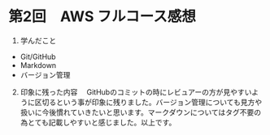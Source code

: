 # 第2回　AWS フルコース感想
1. 学んだこと
- Git/GitHub
- Markdown
- バージョン管理
2. 印象に残った内容
　GitHubのコミットの時にレビュアーの方が見やすいように区切るという事が印象に残りました。バージョン管理についても見方や扱いに今後慣れていきたいと思います。マークダウンについてはタグ不要の為とても記載しやすいと感じました。以上です。

